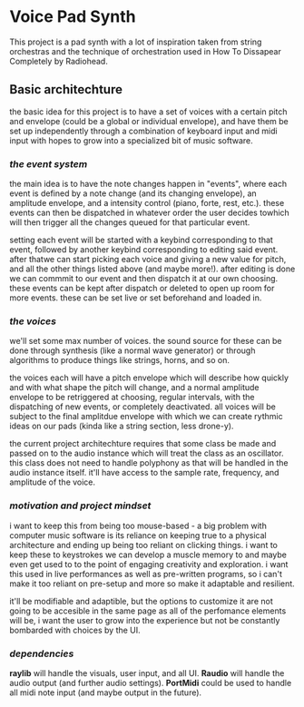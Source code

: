 # Voice Pad Synth

This project is a pad synth with a lot of inspiration taken from string orchestras and the technique of orchestration used in How To Dissapear Completely by Radiohead. 

## Basic architechture

the basic idea for this project is to have a set of voices with a certain pitch and envelope (could be a global or individual envelope), and have them be set up independently through a combination of keyboard input and midi input with hopes to grow into a specialized bit of music software. 

### _the event system_
the main idea is to have the note changes happen in "events", where each event is defined by a note change (and its changing envelope), an amplitude envelope, and a intensity control (piano, forte, rest, etc.). these events can then be dispatched in whatever order the user decides towhich will then trigger all the changes queued for that particular event. 

setting each event will be started with a keybind corresponding to that event, followed by another keybind corresponding to editing said event. after thatwe can start picking each voice and giving a new value for pitch, and all the other things listed above (and maybe more!). after editing is done we can commmit to our event and then dispatch it at our own choosing. these events can be kept after dispatch or deleted to open up room for more events. these can be set live or set beforehand and loaded in. 

### _the voices_
we'll set some max number of voices. the sound source for these can be done through synthesis (like a normal wave generator) or through algorithms to produce things like strings, horns, and so on. 

the voices each will have a pitch envelope which will describe how quickly and with what shape the pitch will change, and a normal amplitude envelope to be retriggered at choosing, regular intervals, with the dispatching of new events, or completely deactivated. all voices will be subject to the final amplitdue envelope with which we can create rythmic ideas on our pads (kinda like a string section, less drone-y).  

the current project architechture requires that some class be made and passed on to the audio instance which will treat the class as an oscillator. this class does not need to handle polyphony as that will be handled in the audio instance itself. it'll have access to the sample rate, frequency, and amplitude of the voice. 

### _motivation and project mindset_
i want to keep this from being too mouse-based - a big problem with computer music software is its reliance on keeping true to a physical architecture and ending up being too reliant on clicking things. i want to keep these to keystrokes we can develop a muscle memory to and maybe even get used to to the point of engaging creativity and exploration. i want this used in live performances as well as pre-written programs, so i can't make it too reliant on pre-setup and more so make it adaptable and resilient. 

it'll be modifiable and adaptible, but the options to customize it are not going to be accesible in the same page as all of the perfomance elements will be, i want the user to grow into the experience but not be constantly bombarded with choices by the UI. 

### _dependencies_
**raylib** will handle the visuals, user input, and all UI. **Raudio** will handle the audio output (and further audio settings). **PortMidi** could be used to handle all midi note input (and maybe output in the future). 



